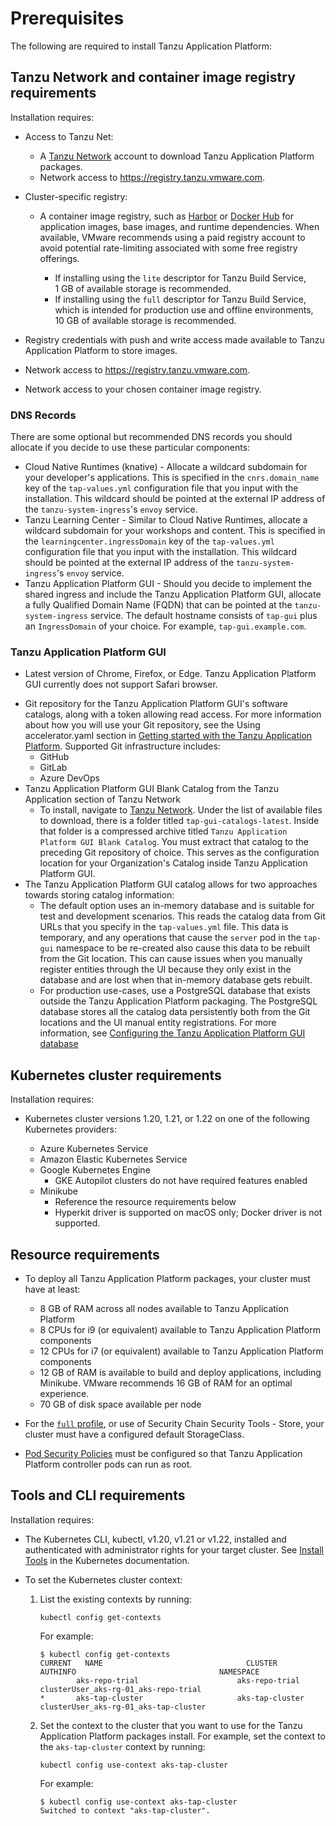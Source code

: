 
# Prerequisites

The following are required to install Tanzu Application Platform:

## <a id='tn-and-cont-img-reg-reqs'></a>Tanzu Network and container image registry requirements

Installation requires:

- Access to Tanzu Net:

  - A [Tanzu Network](https://network.tanzu.vmware.com/) account to download
Tanzu Application Platform packages.
  - Network access to https://registry.tanzu.vmware.com. 

- Cluster-specific registry:

  - A container image registry, such as [Harbor](https://goharbor.io/) or
[Docker Hub](https://hub.docker.com/) for application images, base images, and runtime dependencies.
When available, VMware recommends using a paid registry account to avoid potential rate-limiting
associated with some free registry offerings.

    - If installing using the `lite` descriptor for Tanzu Build Service, 1&nbsp;GB of available
    storage is recommended.
    - If installing using the `full` descriptor for Tanzu Build Service, which is intended for production use
    and offline environments, 10&nbsp;GB of available storage is recommended.

- Registry credentials with push and write access made available to Tanzu Application Platform to
store images.

- Network access to https://registry.tanzu.vmware.com.

- Network access to your chosen container image registry.


### <a id='dns-records'></a>DNS Records

There are some optional but recommended DNS records you should allocate if you decide to use these particular components:

- Cloud Native Runtimes (knative) - Allocate a wildcard subdomain for your developer's applications. This is specified in the `cnrs.domain_name` key of the `tap-values.yml` configuration file that you input with the installation. This wildcard should be pointed at the external IP address of the `tanzu-system-ingress`'s `envoy` service.
- Tanzu Learning Center - Similar to Cloud Native Runtimes, allocate a wildcard subdomain for your workshops and content. This is specified in the `learningcenter.ingressDomain` key of the `tap-values.yml` configuration file that you input with the installation. This wildcard should be pointed at the external IP address of the `tanzu-system-ingress`'s `envoy` service.
- Tanzu Application Platform GUI - Should you decide to implement the shared ingress and include the Tanzu Application Platform GUI, allocate a fully Qualified Domain Name (FQDN) that can be pointed at the `tanzu-system-ingress` service.
The default hostname consists of `tap-gui` plus an `IngressDomain` of your choice. For example,
`tap-gui.example.com`.


### <a id='tap-gui'></a>Tanzu Application Platform GUI

* Latest version of Chrome, Firefox, or Edge. Tanzu Application Platform GUI currently does not support Safari browser.
- Git repository for the Tanzu Application Platform GUI's software catalogs, along with a token allowing read access. For more information about how you will use your Git repository, see the Using accelerator.yaml section in [Getting started with the Tanzu Application Platform](getting-started.md#accelerator-yaml).
  Supported Git infrastructure includes:
    - GitHub
    - GitLab
    - Azure DevOps
- Tanzu Application Platform GUI Blank Catalog from the Tanzu Application section of Tanzu Network
  - To install, navigate to [Tanzu Network](https://network.tanzu.vmware.com/products/tanzu-application-platform/). Under the list of available files to download, there is a folder titled `tap-gui-catalogs-latest`. Inside that folder is a compressed archive titled `Tanzu Application Platform GUI Blank Catalog`. You must extract that catalog to the preceding Git repository of choice. This serves as the configuration location for your Organization's Catalog inside Tanzu Application Platform GUI.
- The Tanzu Application Platform GUI catalog allows for two approaches towards storing catalog information:
    - The default option uses an in-memory database and is suitable for test and development scenarios.
          This reads the catalog data from Git URLs that you specify in the `tap-values.yml` file.
          This data is temporary, and any operations that cause the `server` pod in the `tap-gui` namespace to be re-created
          also cause this data to be rebuilt from the Git location.
          This can cause issues when you manually register entities through the UI because
          they only exist in the database and are lost when that in-memory database gets rebuilt.
    - For production use-cases, use a PostgreSQL database that exists outside the
          Tanzu Application Platform packaging.
          The PostgreSQL database stores all the catalog data persistently both from the Git locations
          and the UI manual entity registrations. For more information, see
          [Configuring the Tanzu Application Platform GUI database](tap-gui/database.md)


## <a id='k8s-cluster-reqs'></a>Kubernetes cluster requirements

Installation requires:

* Kubernetes cluster versions 1.20, 1.21, or 1.22 on one of the following Kubernetes providers:

    * Azure Kubernetes Service
    * Amazon Elastic Kubernetes Service
    * Google Kubernetes Engine
        * GKE Autopilot clusters do not have required features enabled
    * Minikube
        * Reference the resource requirements below
        * Hyperkit driver is supported on macOS only; Docker driver is not supported.

## <a id="resource-requirements"></a>Resource requirements

* To deploy all Tanzu Application Platform packages, your cluster must have at least:
    * 8 GB of RAM across all nodes available to Tanzu Application Platform
    * 8 CPUs for i9 (or equivalent) available to Tanzu Application Platform components
    * 12 CPUs for i7 (or equivalent) available to Tanzu Application Platform components
    * 12 GB of RAM is available to build and deploy applications, including Minikube. VMware recommends 16 GB of RAM for an optimal experience.
    * 70 GB of disk space available per node

* For the [`full` profile](install.html#full-profile), or
    use of Security Chain Security Tools - Store, your cluster must have a configured default StorageClass.

* [Pod Security Policies](https://kubernetes.io/docs/concepts/policy/pod-security-policy/)
must be configured so that Tanzu Application Platform controller pods can run as root.

## <a id='tools-and-cli-reqs'></a>Tools and CLI requirements

Installation requires:

* The Kubernetes CLI, kubectl, v1.20, v1.21 or v1.22, installed and authenticated with administrator rights for your target cluster. See [Install Tools](https://kubernetes.io/docs/tasks/tools/) in the Kubernetes documentation.

* To set the Kubernetes cluster context:

    1. List the existing contexts by running:

        ```
        kubectl config get-contexts
        ```

        For example:

        ```
        $ kubectl config get-contexts
        CURRENT   NAME                                CLUSTER           AUTHINFO                                NAMESPACE
                aks-repo-trial                      aks-repo-trial    clusterUser_aks-rg-01_aks-repo-trial
        *       aks-tap-cluster                     aks-tap-cluster   clusterUser_aks-rg-01_aks-tap-cluster

        ```

    2.  Set the context to the cluster that you want to use for the Tanzu Application Platform packages install.
        For example, set the context to the `aks-tap-cluster` context by running:

        ```
        kubectl config use-context aks-tap-cluster
        ```

        For example:

        ```
        $ kubectl config use-context aks-tap-cluster
        Switched to context "aks-tap-cluster".
        ```
